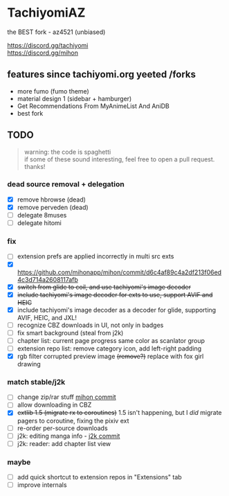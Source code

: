 # TachiyomiAZ  
the BEST fork - az4521 (unbiased)
  
https://discord.gg/tachiyomi  
https://discord.gg/mihon

## features since tachiyomi.org yeeted /forks
- more fumo (fumo theme)
- material design 1 (sidebar + hamburger)
- Get Recommendations From MyAnimeList And AniDB
- best fork

## TODO
> warning: the code is spaghetti  
> if some of these sound interesting, feel free to open a pull request. thanks!
  
### dead source removal + delegation
- [x] remove hbrowse (dead)
- [x] remove perveden (dead)
- [ ] delegate 8muses
- [ ] delegate hitomi
### fix
- [ ] extension prefs are applied incorrectly in multi src exts
- [x] https://github.com/mihonapp/mihon/commit/d6c4af89c4a2df213f06ed4c3d714a2608117afb
- [x] ~~switch from glide to coil, and use tachiyomi's image decoder~~
- [x] ~~include tachiyomi's image decoder for exts to use, support AVIF and HEIC~~
- [x] include tachiyomi's image decoder as a decoder for glide, supporting AVIF, HEIC, and JXL!
- [ ] recognize CBZ downloads in UI, not only in badges
- [ ] fix smart background (steal from j2k)
- [ ] chapter list: current page progress same color as scanlator group
- [ ] extension repo list: remove category icon, add left-right padding
- [x] rgb filter corrupted preview image ~~(remove?)~~ replace with fox girl drawing
### match stable/j2k
- [ ] change zip/rar stuff [mihon commit](https://github.com/mihonapp/mihon/commit/0da7ad6f1a15e8462d8270fc36ea9f135c3b8d290)
- [ ] allow downloading in CBZ
- [x] ~~extlib 1.5 (migrate rx to coroutines)~~ 1.5 isn't happening, but I *did* migrate pagers to coroutine, fixing the pixiv ext
- [ ] re-order per-source downloads
- [ ] j2k: editing manga info - [j2k commit](https://github.com/Jays2Kings/tachiyomiJ2K/commit/d3ec230d4baa8584118dc30807728305715db25b)
- [ ] j2k: reader: add chapter list view
### maybe
- [ ] add quick shortcut to extension repos in "Extensions" tab
- [ ] improve internals
